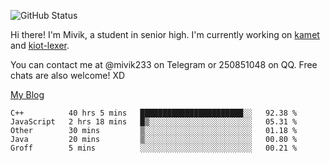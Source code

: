 ![GitHub Status](https://github-readme-stats.vercel.app/api?show_icons=true&username=Mivik)

Hi there! I'm Mivik, a student in senior high. I'm currently working on [kamet](https://github.com/Mivik/kamet) and [kiot-lexer](https://github.com/KiotLand/kiot-lexer).

You can contact me at @mivik233 on Telegram or 250851048 on QQ. Free chats are also welcome! XD

[My Blog](https://mivik.gitee.io)

<!--START_SECTION:waka-->
```text
C++          40 hrs 5 mins   ███████████████████████░░   92.38 % 
JavaScript   2 hrs 18 mins   █▒░░░░░░░░░░░░░░░░░░░░░░░   05.31 % 
Other        30 mins         ▒░░░░░░░░░░░░░░░░░░░░░░░░   01.18 % 
Java         20 mins         ▒░░░░░░░░░░░░░░░░░░░░░░░░   00.80 % 
Groff        5 mins          ░░░░░░░░░░░░░░░░░░░░░░░░░   00.21 % 
```
<!--END_SECTION:waka-->
